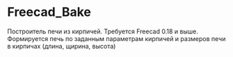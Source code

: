 # Freecad_Bake
Построитель печи из кирпичей.
Требуется Freecad 0.18 и выше.
Формируется печь по заданным параметрам кирпичей и размеров печи в кирпичах (длина, щирина, высота)
